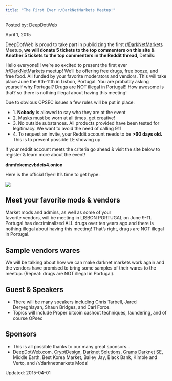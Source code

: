 ```yaml
---
title: "The First Ever r/DarkNetMarkets Meetup!"
---
```


Posted by: DeepDotWeb 

<span>April 1, 2015</span>



<p>DeepDotWeb is proud to take part in publicizing the first <a href="http://www.reddit.com/r/DarkNetMarkets/comments/310jb0/the_first_ever_rdarknetmarkets_meetup_come_hang/">r/DarkNetMarkets</a> Meetup, <strong>we will donate 5 tickets to the top commenters on this site &amp; Another 5 tickets to the top commenters in the Reddit thread, </strong>Details:</p>
<div class="usertext-body may-blank-within md-container">
<div class="md">
<p>Hello everyone!!! we&#8217;re so excited to present the first ever <a href="http://www.reddit.com/r/DarkNetMarkets">/r/DarkNetMarkets</a> meetup! We&#8217;ll be offering free drugs, free booze, and free food. All funded by your favorite moderators and vendors. This will take place June the 9th-11th in Lisbon, Portugal. You are probably asking yourself why Portugal? Drugs are NOT illegal in Portugal!! How awesome is that? so there is nothing illegal about having this meeting!</p>
<p>Due to obvious OPSEC issues a few rules will be put in place:</p>
<ul>
<li>1. <strong>Nobody</strong> is allowed to say who they are at the event</li>
<li>2. Masks must be worn at all times, get creative!</li>
<li>3. No outside substances. All products provided have been tested for legitimacy. We want to avoid the need of calling 911</li>
<li>4. To request an invite, your Reddit account needs to be <strong>&gt;60 days old.</strong> This is to prevent possible LE showing up.</li>
</ul>
<p>If your reddit account meets the criteria go ahead &amp; visit the site below to register &amp; learn more about the event!</p>
<p><strong>dnmfekemzvbdcis4.onion</strong></p>
<p>Here is the official flyer! It&#8217;s time to get hype:</p>

<img src="https://G-I-R.github.io/deepdotweb/imgs/2015/04/6UJtiJg1.png">

<h2 class="section-heading">Meet your favorite mods &amp; vendors</h2>
<p class="lead">Market mods and admins, as well as some of your<br/>
    favorite vendors, will be meeting in LISBON PORTUGAL on June 9-11. Portugal has decriminalized ALL drugs over ten years ago and there is nothing illegal about having this meeting! That’s right, drugs are NOT illegal in Portugal.</p>
<h2 class="section-heading">Sample vendors wares</h2>
<p class="lead">We will be talking about how we can make darknet markets work again and the vendors have promised to bring some samples of their wares to the meetup. (Repeat: drugs are NOT illegal in Portugal).</p>
<h2 class="section-heading">Guest &amp; Speakers</h2>
<ul>
<li class="lead">There will be many speakers including Chris Tarbell, Jared Deryeghiayan, Shaun Bridges, and Carl Force.</li>
<li class="lead">Topics will include Proper bitcoin cashout techniques, laundering, and of course OPsec</li>
</ul>
<h2 class="section-heading">Sponsors</h2>
<ul>
<li class="lead">This is all possible thanks to our many great sponsors&#8230;</li>
<li class="lead">DeepDotWeb.com, <a href="http://cryptdesign.com/">CryptDesign</a>, <a href="https://darknetsolutions.com/">Darknet Solutions</a>, <a href="/grams-search-darknet-marketplaces/">Grams Darknet SE</a>, Middle Earth, Best Korea Market, Bailey Jay, Black Bank, Kimble and Verto, and /r/darknetmarkets Mods!</li>
</ul>
</div>
</div>

Updated: 2015-04-01

